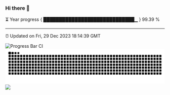 ### Hi there 👋

⏳ Year progress { █████████████████████████████▁ } 99.39 %

---

⏰ Updated on Fri, 29 Dec 2023 18:14:39 GMT

![Progress Bar CI](https://github.com/liununu/liununu/workflows/Progress%20Bar%20CI/badge.svg)![](https://raw.githubusercontent.com/L1cardo/L1cardo/main/assets/github-contribution-grid-snake.svg)![](https://raw.githubusercontent.com/seesaws/seesaws/main/assets/github-contribution-grid-snake.svg)
